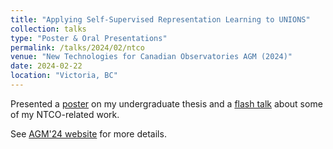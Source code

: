 ```yaml
---
title: "Applying Self-Supervised Representation Learning to UNIONS"
collection: talks
type: "Poster & Oral Presentations"
permalink: /talks/2024/02/ntco
venue: "New Technologies for Canadian Observatories AGM (2024)"
date: 2024-02-22
location: "Victoria, BC"
---
```


Presented a [poster](https://www.uvic.ca/research/centres/arc/assets/docs/ferreira-agm-poster_feb-2024.pdf) on my undergraduate thesis and a [flash talk](https://www.uvic.ca/research/centres/arc/assets/docs/10_ashleyferreira_ntco-agm-2024_-flash-talk.pdf) about some of my NTCO-related work. 

See [AGM'24 website](https://www.uvic.ca/research/centres/arc/create/ntco-agms/ntoc_agm_2024/index.php) for more details.